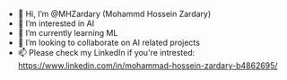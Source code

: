 - 👋 Hi, I’m @MHZardary (Mohammd Hossein Zardary)
- 👀 I’m interested in AI
- 🌱 I’m currently learning ML
- 💞️ I’m looking to collaborate on AI related projects
- 📫 Please check my LinkedIn if you're intrested: https://www.linkedin.com/in/mohammad-hossein-zardary-b4862695/

<!---
MHZardary/MHZardary is a ✨ special ✨ repository because its `README.md` (this file) appears on your GitHub profile.
You can click the Preview link to take a look at your changes.
--->

